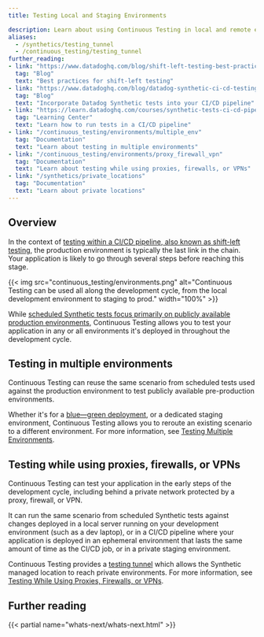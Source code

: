 ```yaml
---
title: Testing Local and Staging Environments

description: Learn about using Continuous Testing in local and remote environments.
aliases:
  - /synthetics/testing_tunnel
  - /continuous_testing/testing_tunnel
further_reading:
- link: "https://www.datadoghq.com/blog/shift-left-testing-best-practices/"
  tag: "Blog"
  text: "Best practices for shift-left testing"
- link: "https://www.datadoghq.com/blog/datadog-synthetic-ci-cd-testing/"
  tag: "Blog"
  text: "Incorporate Datadog Synthetic tests into your CI/CD pipeline"
- link: "https://learn.datadoghq.com/courses/synthetic-tests-ci-cd-pipeline"
  tag: "Learning Center"
  text: "Learn how to run tests in a CI/CD pipeline"
- link: "/continuous_testing/environments/multiple_env"
  tag: "Documentation"
  text: "Learn about testing in multiple environments"
- link: "/continuous_testing/environments/proxy_firewall_vpn"
  tag: "Documentation"
  text: "Learn about testing while using proxies, firewalls, or VPNs"
- link: "/synthetics/private_locations"
  tag: "Documentation"
  text: "Learn about private locations"
---
```


## Overview

In the context of [testing within a CI/CD pipeline, also known as shift-left testing][1], the production environment is typically the last link in the chain. Your application is likely to go through several steps before reaching this stage.

{{< img src="continuous_testing/environments.png" alt="Continuous Testing can be used all along the development cycle, from the local development environment to staging to prod." width="100%" >}}

While [scheduled Synthetic tests focus primarily on publicly available production environments][2], Continuous Testing allows you to test your application in any or all environments it's deployed in throughout the development cycle.

## Testing in multiple environments

Continuous Testing can reuse the same scenario from scheduled tests used against the production environment to test publicly available pre-production environments.

Whether it's for a [blue—green deployment][3], or a dedicated staging environment, Continuous Testing allows you to reroute an existing scenario to a different environment. For more information, see [Testing Multiple Environments][4].

## Testing while using proxies, firewalls, or VPNs

Continuous Testing can test your application in the early steps of the development cycle, including behind a private network protected by a proxy, firewall, or VPN.

It can run the same scenario from scheduled Synthetic tests against changes deployed in a local server running on your development environment (such as a dev laptop), or in a CI/CD pipeline where your application is deployed in an ephemeral environment that lasts the same amount of time as the CI/CD job, or in a private staging environment.

Continuous Testing provides a [testing tunnel][5] which allows the Synthetic managed location to reach private environments. For more information, see [Testing While Using Proxies, Firewalls, or VPNs][6].

## Further reading

{{< partial name="whats-next/whats-next.html" >}}

[1]: https://www.datadoghq.com/blog/shift-left-testing-best-practices/
[2]: https://www.datadoghq.com/blog/datadog-synthetic-ci-cd-testing/
[3]: https://en.wikipedia.org/wiki/Blue%E2%80%93green_deployment
[4]: /continuous_testing/environments/multiple_env
[5]: /continuous_testing/environments/proxy_firewall_vpn/#what-is-the-testing-tunnel
[6]: /continuous_testing/environments/proxy_firewall_vpn
